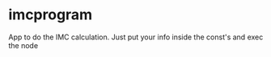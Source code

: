 # imcprogram
App to do the IMC calculation.
Just put your info inside the const's and exec the node
